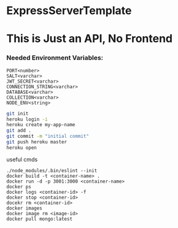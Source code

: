 # ExpressServerTemplate

# This is Just an API, No Frontend

### Needed Environment Variables:

```
PORT<number>
SALT<varchar>
JWT_SECRET<varchar>
CONNECTION_STRING<varchar>
DATABASE<varchar>
COLLECTION<varchar>
NODE_ENV<string>
```

```sh
git init
heroku login -i
heroku create my-app-name
git add .
git commit -m "initial commit"
git push heroku master
heroku open
```
useful cmds
```
./node_modules/.bin/eslint --init
docker build -t <container-name> .
docker run -d -p 3001:3000 <container-name>
docker ps
docker logs <container-id> -f
docker stop <container-id>
docekr rm <container-id>
docker images
docker image rm <image-id>
docker pull mongo:latest
```